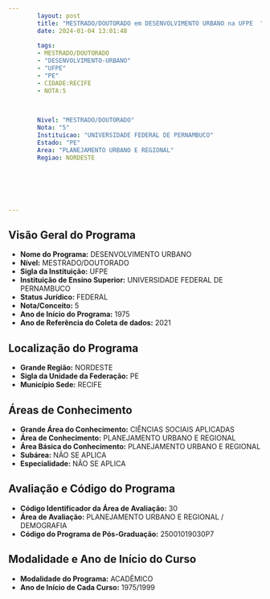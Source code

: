 ```yaml
---
        layout: post
        title: "MESTRADO/DOUTORADO em DESENVOLVIMENTO URBANO na UFPE  "
        date: 2024-01-04 13:01:48
     
        tags:
        - MESTRADO/DOUTORADO
        - "DESENVOLVIMENTO-URBANO"
        - "UFPE"
        - "PE"
        - CIDADE:RECIFE
        - NOTA:5
        
       

        Nivel: "MESTRADO/DOUTORADO"
        Nota: "5"
        Instituicao: "UNIVERSIDADE FEDERAL DE PERNAMBUCO"
        Estado: "PE"
        Area: "PLANEJAMENTO URBANO E REGIONAL"
        Regiao: NORDESTE
        
        
        
        
        
        
---
```

## Visão Geral do Programa
- **Nome do Programa:** DESENVOLVIMENTO URBANO
- **Nível:** MESTRADO/DOUTORADO
- **Sigla da Instituição:** UFPE
- **Instituição de Ensino Superior:** UNIVERSIDADE FEDERAL DE PERNAMBUCO
- **Status Jurídico:** FEDERAL
- **Nota/Conceito:** 5
- **Ano de Início do Programa:** 1975
- **Ano de Referência do Coleta de dados:** 2021

## Localização do Programa
- **Grande Região:** NORDESTE
- **Sigla da Unidade da Federação:** PE
- **Município Sede:** RECIFE

## Áreas de Conhecimento
- **Grande Área do Conhecimento:** CIÊNCIAS SOCIAIS APLICADAS
- **Área de Conhecimento:** PLANEJAMENTO URBANO E REGIONAL
- **Área Básica do Conhecimento:** PLANEJAMENTO URBANO E REGIONAL
- **Subárea:** NÃO SE APLICA
- **Especialidade:** NÃO SE APLICA

## Avaliação e Código do Programa
- **Código Identificador da Área de Avaliação:** 30
- **Área de Avaliação:** PLANEJAMENTO URBANO E REGIONAL / DEMOGRAFIA
- **Código do Programa de Pós-Graduação:** 25001019030P7


## Modalidade e Ano de Início do Curso
- **Modalidade do Programa:** ACADÊMICO
- **Ano de Início de Cada Curso:** 1975/1999
